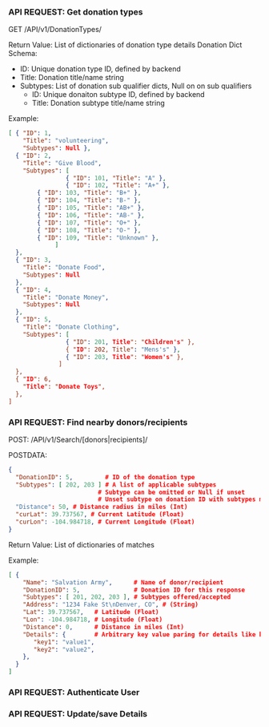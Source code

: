 ### API REQUEST: Get donation types

GET /API/v1/DonationTypes/

Return Value: List of dictionaries of donation type details
Donation Dict Schema:
*  ID: Unique donation type ID, defined by backend
*  Title: Donation title/name string
* Subtypes: List of donation sub qualifier dicts, Null on on sub qualifiers
   - ID: Unique donaiton subtype ID, defined by backend
   - Title: Donation subtype title/name string

Example:
```json
[ { "ID": 1,
    "Title": "volunteering",
    "Subtypes": Null }, 
  { "ID": 2,
    "Title": "Give Blood",
    "Subtypes": [ 
                { "ID": 101, "Title": "A" },
                { "ID": 102, "Title": "A+" },
		{ "ID": 103, "Title": "B+" },
		{ "ID": 104, "Title": "B-" },
		{ "ID": 105, "Title": "AB+" },
		{ "ID": 106, "Title": "AB-" },
		{ "ID": 107, "Title": "O+" },
		{ "ID": 108, "Title": "O-" },
		{ "ID": 109, "Title": "Unknown" },
             ]
  },
  { "ID": 3,
    "Title": "Donate Food",
    "Subtypes": Null 
  },
  { "ID": 4, 
    "Title": "Donate Money",
    "Subtypes": Null 
  },
  { "ID": 5, 
    "Title": "Donate Clothing",
    "Subtypes": [
                { "ID": 201, Title": "Children's" },
                { "ID": 202, Title": "Mens's" },
                { "ID": 203, Title": "Women's" },
              ]
  },
  { "ID": 6, 
    "Title": "Donate Toys",
  }, 
]
```

### API REQUEST: Find nearby donors/recipients

POST: /API/v1/Search/[donors|recipients]/

POSTDATA:
```json
{
  "DonationID": 5,         # ID of the donation type
  "Subtypes": [ 202, 203 ] # A list of applicable subtypes
                         # Subtype can be omitted or Null if unset
                         # Unset subtype on donation ID with subtypes matches all 
  "Distance": 50, # Distance radius in miles (Int)
  "curLat": 39.737567, # Current Latitude (Float)
  "curLon": -104.984718, # Current Longitude (Float)
}
```

Return Value: List of dictionaries of matches

Example:
```json
[ {
    "Name": "Salvation Army",      # Name of donor/recipient
    "DonationID": 5,               # Donation ID for this response
    "Subtypes": [ 201, 202, 203 ], # Subtypes offered/accepted
    "Address": "1234 Fake St\nDenver, CO", # (String)
    "Lat": 39.737567,   # Latitude (Float)
    "Lon": -104.984718, # Longitude (Float)
    "Distance": 0,      # Distance in miles (Int)
    "Details": {        # Arbitrary key value paring for details like hours, notes, etc.
       "key1": "value1",
       "key2": "value2",
    },
  }
]
```

### API REQUEST: Authenticate User
### API REQUEST: Update/save Details
